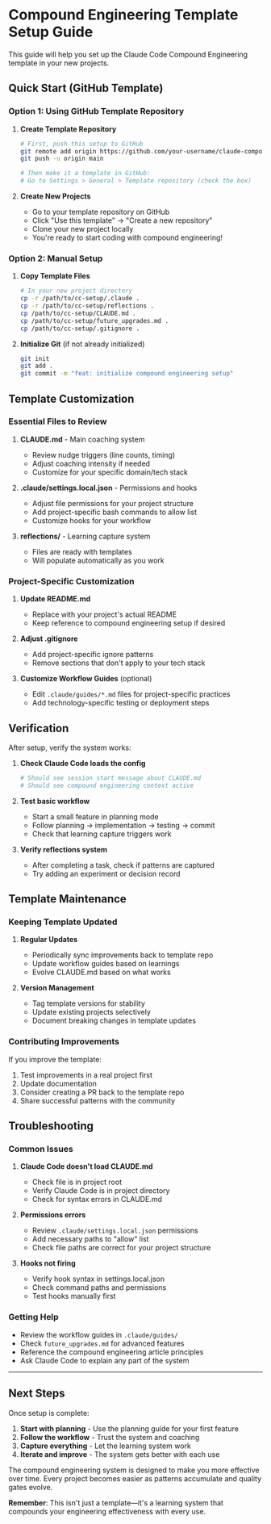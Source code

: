# Compound Engineering Template Setup Guide

This guide will help you set up the Claude Code Compound Engineering template in your new projects.

## Quick Start (GitHub Template)

### Option 1: Using GitHub Template Repository

1. **Create Template Repository**
   ```bash
   # First, push this setup to GitHub
   git remote add origin https://github.com/your-username/claude-compound-engineering-template.git
   git push -u origin main
   
   # Then make it a template in GitHub:
   # Go to Settings > General > Template repository (check the box)
   ```

2. **Create New Projects**
   - Go to your template repository on GitHub
   - Click "Use this template" → "Create a new repository"
   - Clone your new project locally
   - You're ready to start coding with compound engineering!

### Option 2: Manual Setup

1. **Copy Template Files**
   ```bash
   # In your new project directory
   cp -r /path/to/cc-setup/.claude .
   cp -r /path/to/cc-setup/reflections .
   cp /path/to/cc-setup/CLAUDE.md .
   cp /path/to/cc-setup/future_upgrades.md .
   cp /path/to/cc-setup/.gitignore .
   ```

2. **Initialize Git** (if not already initialized)
   ```bash
   git init
   git add .
   git commit -m "feat: initialize compound engineering setup"
   ```

## Template Customization

### Essential Files to Review

1. **CLAUDE.md** - Main coaching system
   - Review nudge triggers (line counts, timing)
   - Adjust coaching intensity if needed
   - Customize for your specific domain/tech stack

2. **.claude/settings.local.json** - Permissions and hooks
   - Adjust file permissions for your project structure
   - Add project-specific bash commands to allow list
   - Customize hooks for your workflow

3. **reflections/** - Learning capture system
   - Files are ready with templates
   - Will populate automatically as you work

### Project-Specific Customization

1. **Update README.md**
   - Replace with your project's actual README
   - Keep reference to compound engineering setup if desired

2. **Adjust .gitignore**
   - Add project-specific ignore patterns
   - Remove sections that don't apply to your tech stack

3. **Customize Workflow Guides** (optional)
   - Edit `.claude/guides/*.md` files for project-specific practices
   - Add technology-specific testing or deployment steps

## Verification

After setup, verify the system works:

1. **Check Claude Code loads the config**
   ```bash
   # Should see session start message about CLAUDE.md
   # Should see compound engineering context active
   ```

2. **Test basic workflow**
   - Start a small feature in planning mode
   - Follow planning → implementation → testing → commit
   - Check that learning capture triggers work

3. **Verify reflections system**
   - After completing a task, check if patterns are captured
   - Try adding an experiment or decision record

## Template Maintenance

### Keeping Template Updated

1. **Regular Updates**
   - Periodically sync improvements back to template repo
   - Update workflow guides based on learnings
   - Evolve CLAUDE.md based on what works

2. **Version Management**
   - Tag template versions for stability
   - Update existing projects selectively
   - Document breaking changes in template updates

### Contributing Improvements

If you improve the template:
1. Test improvements in a real project first
2. Update documentation
3. Consider creating a PR back to the template repo
4. Share successful patterns with the community

## Troubleshooting

### Common Issues

1. **Claude Code doesn't load CLAUDE.md**
   - Check file is in project root
   - Verify Claude Code is in project directory
   - Check for syntax errors in CLAUDE.md

2. **Permissions errors**
   - Review `.claude/settings.local.json` permissions
   - Add necessary paths to "allow" list
   - Check file paths are correct for your project structure

3. **Hooks not firing**
   - Verify hook syntax in settings.local.json
   - Check command paths and permissions
   - Test hooks manually first

### Getting Help

- Review the workflow guides in `.claude/guides/`
- Check `future_upgrades.md` for advanced features
- Reference the compound engineering article principles
- Ask Claude Code to explain any part of the system

---

## Next Steps

Once setup is complete:

1. **Start with planning** - Use the planning guide for your first feature
2. **Follow the workflow** - Trust the system and coaching
3. **Capture everything** - Let the learning system work
4. **Iterate and improve** - The system gets better with each use

The compound engineering system is designed to make you more effective over time. Every project becomes easier as patterns accumulate and quality gates evolve.

**Remember**: This isn't just a template—it's a learning system that compounds your engineering effectiveness with every use.